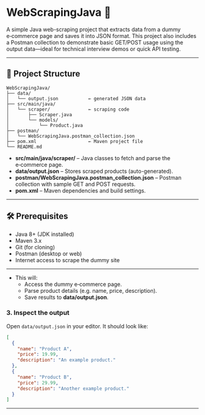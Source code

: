 # WebScrapingJava 🚀

A simple Java web-scraping project that extracts data from a dummy e‑commerce page and saves it into JSON format. This project also includes a Postman collection to demonstrate basic GET/POST usage using the output data—ideal for technical interview demos or quick API testing.

---

## 🧩 Project Structure

```
WebScrapingJava/
├── data/
│   └── output.json           ← generated JSON data
├── src/main/java/
│   └── scraper/              ← scraping code
│       ├── Scraper.java
│       └── models/
│           └── Product.java
├── postman/
│   └── WebScrapingJava.postman_collection.json
├── pom.xml                   ← Maven project file
└── README.md
```

- **src/main/java/scraper/** – Java classes to fetch and parse the e‑commerce page.
- **data/output.json** – Stores scraped products (auto-generated).
- **postman/WebScrapingJava.postman_collection.json** – Postman collection with sample GET and POST requests.
- **pom.xml** – Maven dependencies and build settings.

---

## 🛠 Prerequisites

- Java 8+ (JDK installed)
- Maven 3.x
- Git (for cloning)
- Postman (desktop or web)
- Internet access to scrape the dummy site

---

- This will:
  - Access the dummy e‑commerce page.
  - Parse product details (e.g. name, price, description).
  - Save results to **data/output.json**.

### 3. Inspect the output

Open `data/output.json` in your editor. It should look like:

```json
[
  {
    "name": "Product A",
    "price": 19.99,
    "description": "An example product."
  },
  {
    "name": "Product B",
    "price": 29.99,
    "description": "Another example product."
  }
]
```

---
